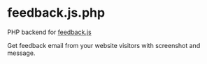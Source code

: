 # feedback.js.php
PHP backend for [feedback.js](https://github.com/niklasvh/feedback.js)

Get feedback email from your website visitors with screenshot and message.
